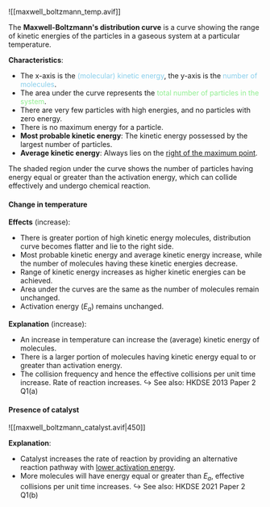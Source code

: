![[maxwell_boltzmann_temp.avif]]

The **Maxwell-Boltzmann's distribution curve** is a curve showing the range of kinetic energies of the particles in a gaseous system at a particular temperature.

**Characteristics**:
- The x-axis is the <span style="color: skyblue">(molecular) kinetic energy</span>, the y-axis is the <span style="color: skyblue">number of molecules</span>.
- The area under the curve represents the <span style="color: lightgreen">total number of particles in the system</span>.
- There are very few particles with high energies, and no particles with zero energy.
- There is no maximum energy for a particle.
- **Most probable kinetic energy**: The kinetic energy possessed by the largest number of particles.
- **Average kinetic energy**: Always lies on the <u>right of the maximum point</u>.

The shaded region under the curve shows the number of particles having energy equal or greater than the activation energy, which can collide effectively and undergo chemical reaction.

#### Change in temperature
**Effects** (increase):
- There is greater portion of high kinetic energy molecules, distribution curve becomes flatter and lie to the right side.
- Most probable kinetic energy and average kinetic energy increase, while the number of molecules having these kinetic energies decrease.
- Range of kinetic energy increases as higher kinetic energies can be achieved.
- Area under the curves are the same as the number of molecules remain unchanged.
- Activation energy ($E_a$) remains unchanged.

**Explanation** (increase):
- An increase in temperature can increase the (average) kinetic energy of molecules.
- There is a larger portion of molecules having kinetic energy equal to or greater than activation energy.
- The collision frequency and hence the effective collisions per unit time increase. Rate of reaction increases.
↪️ See also: HKDSE 2013 Paper 2 Q1(a)

#### Presence of catalyst
![[maxwell_boltzmann_catalyst.avif|450]]

**Explanation**:
- Catalyst increases the rate of reaction by providing an alternative reaction pathway with <u>lower activation energy</u>.
- More molecules will have energy equal or greater than $E_a$, effective collisions per unit time increases.
↪️ See also: HKDSE 2021 Paper 2 Q1(b)
